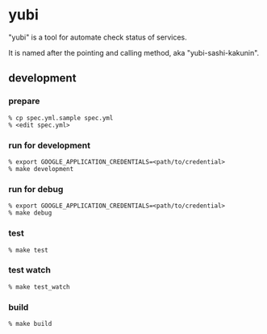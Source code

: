 # yubi

"yubi" is a tool for automate check status of services.

It is named after the pointing and calling method, aka "yubi-sashi-kakunin".

## development

### prepare

```
% cp spec.yml.sample spec.yml
% <edit spec.yml>
```

### run for development

```
% export GOOGLE_APPLICATION_CREDENTIALS=<path/to/credential>
% make development
```

### run for debug

```
% export GOOGLE_APPLICATION_CREDENTIALS=<path/to/credential>
% make debug
```

### test

```
% make test
```

### test watch

```
% make test_watch
```

### build

```
% make build
```
